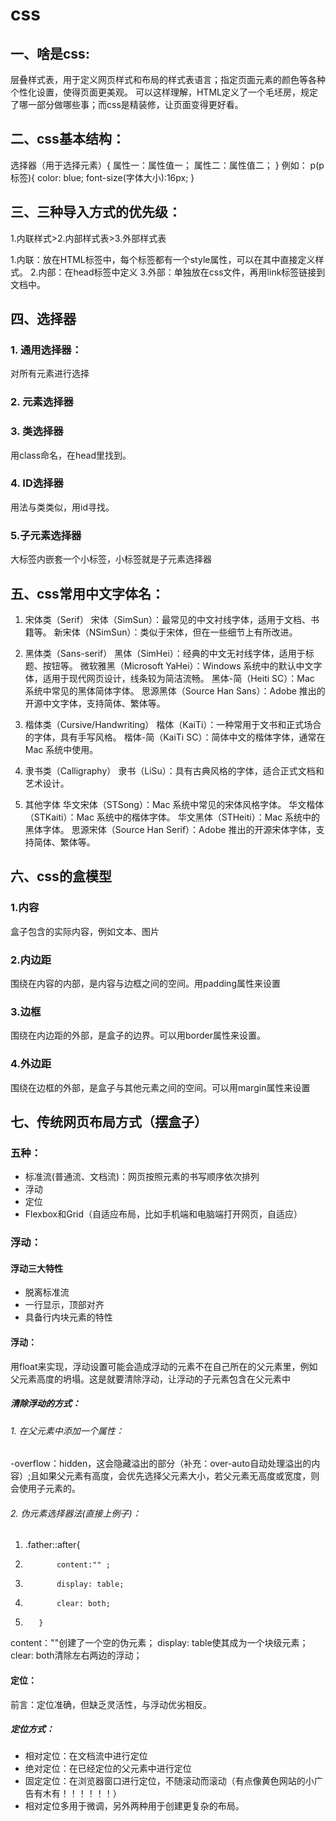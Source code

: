 # css
## 一、啥是css:
层叠样式表，用于定义网页样式和布局的样式表语言；指定页面元素的颜色等各种个性化设置，使得页面更美观。
可以这样理解，HTML定义了一个毛坯房，规定了哪一部分做哪些事；而css是精装修，让页面变得更好看。
## 二、css基本结构：
选择器（用于选择元素）{
    属性一：属性值一；
    属性二：属性值二；
}
例如：
p(p标签){
    color: blue;
    font-size(字体大小):16px;
}

## 三、三种导入方式的优先级：
1.内联样式>2.内部样式表>3.外部样式表

1.内联：放在HTML标签中，每个标签都有一个style属性，可以在其中直接定义样式。
2.内部：在head标签中定义
3.外部：单独放在css文件，再用link标签链接到文档中。

## 四、选择器
### 1. 通用选择器：
对所有元素进行选择
### 2. 元素选择器
### 3. 类选择器
用class命名，在head里找到。
### 4. ID选择器 
用法与类类似，用id寻找。
### 5.子元素选择器
大标签内嵌套一个小标签，小标签就是子元素选择器

## 五、css常用中文字体名：
1. 宋体类（Serif）
宋体（SimSun）：最常见的中文衬线字体，适用于文档、书籍等。
新宋体（NSimSun）：类似于宋体，但在一些细节上有所改进。

2. 黑体类（Sans-serif）
黑体（SimHei）：经典的中文无衬线字体，适用于标题、按钮等。
微软雅黑（Microsoft YaHei）：Windows 系统中的默认中文字体，适用于现代网页设计，线条较为简洁流畅。
黑体-简（Heiti SC）：Mac 系统中常见的黑体简体字体。
思源黑体（Source Han Sans）：Adobe 推出的开源中文字体，支持简体、繁体等。

3. 楷体类（Cursive/Handwriting）
楷体（KaiTi）：一种常用于文书和正式场合的字体，具有手写风格。
楷体-简（KaiTi SC）：简体中文的楷体字体，通常在 Mac 系统中使用。

4. 隶书类（Calligraphy）
隶书（LiSu）：具有古典风格的字体，适合正式文档和艺术设计。

5. 其他字体
华文宋体（STSong）：Mac 系统中常见的宋体风格字体。
华文楷体（STKaiti）：Mac 系统中的楷体字体。
华文黑体（STHeiti）：Mac 系统中的黑体字体。
思源宋体（Source Han Serif）：Adobe 推出的开源宋体字体，支持简体、繁体等。


## 六、css的盒模型
### 1.内容
盒子包含的实际内容，例如文本、图片
### 2.内边距
围绕在内容的内部，是内容与边框之间的空间。用padding属性来设置
### 3.边框
围绕在内边距的外部，是盒子的边界。可以用border属性来设置。
### 4.外边距
围绕在边框的外部，是盒子与其他元素之间的空间。可以用margin属性来设置


## 七、传统网页布局方式（摆盒子）
### 五种：
- 标准流(普通流、文档流)：网页按照元素的书写顺序依次排列
- 浮动
- 定位
- Flexbox和Grid（自适应布局，比如手机端和电脑端打开网页，自适应）

### 浮动：
#### 浮动三大特性
- 脱离标准流
- 一行显示，顶部对齐
- 具备行内块元素的特性
#### 浮动：
用float来实现，浮动设置可能会造成浮动的元素不在自己所在的父元素里，例如父元素高度的坍塌。这是就要清除浮动，让浮动的子元素包含在父元素中
##### 清除浮动的方式：
###### 1. 在父元素中添加一个属性：
-overflow：hidden，这会隐藏溢出的部分（补充：over-auto自动处理溢出的内容）;且如果父元素有高度，会优先选择父元素大小，若父元素无高度或宽度，则会使用子元素的。
###### 2. 伪元素选择器法(直接上例子)：
1. .father::after{
2.            content:"" ;
3.            display: table;
4.            clear: both;
5.        }
content：""创建了一个空的伪元素；
display: table使其成为一个块级元素；
clear: both清除左右两边的浮动；


#### 定位：
前言：定位准确，但缺乏灵活性，与浮动优劣相反。
##### 定位方式：
- 相对定位：在文档流中进行定位
- 绝对定位：在已经定位的父元素中进行定位
- 固定定位：在浏览器窗口进行定位，不随滚动而滚动（有点像黄色网站的小广告有木有！！！！！！）
- 相对定位多用于微调，另外两种用于创建更复杂的布局。